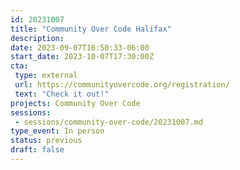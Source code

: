```yaml
---
id: 20231007
title: "Community Over Code Halifax"
description: 
date: 2023-09-07T16:50:33-06:00
start_date: 2023-10-07T17:30:00Z
cta: 
 type: external
 url: https://communityovercode.org/registration/
 text: "Check it out!"
projects: Community Over Code
sessions: 
 - sessions/community-over-code/20231007.md
type_event: In person
status: previous
draft: false
---
```




